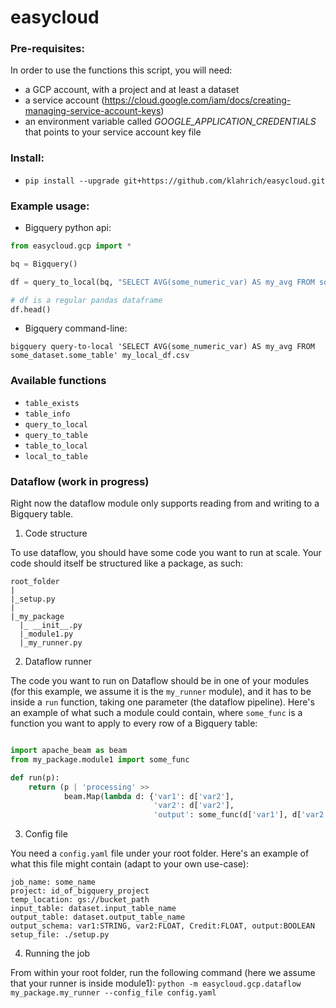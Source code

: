 # easycloud



### Pre-requisites:

In order to use the functions this script, you will need: 
- a GCP account, with a project and at least a dataset 
- a service account (https://cloud.google.com/iam/docs/creating-managing-service-account-keys)
- an environment variable called _GOOGLE_APPLICATION_CREDENTIALS_ that points to your service account key file

### Install:

- `pip install --upgrade git+https://github.com/klahrich/easycloud.git`

### Example usage:

- Bigquery python api:

```python
from easycloud.gcp import *

bq = Bigquery()

df = query_to_local(bq, "SELECT AVG(some_numeric_var) AS my_avg FROM some_dataset.some_table", "my_local_df.csv")

# df is a regular pandas dataframe
df.head()
```

- Bigquery command-line:

```
bigquery query-to-local 'SELECT AVG(some_numeric_var) AS my_avg FROM some_dataset.some_table' my_local_df.csv
```

### Available functions

- `table_exists`
- `table_info`
- `query_to_local`
- `query_to_table`
- `table_to_local`
- `local_to_table`

### Dataflow (work in progress)

Right now the dataflow module only supports reading from and writing to a Bigquery table.

1. Code structure

To use dataflow, you should have some code you want to run at scale. 
Your code should itself be structured like a package, as such:

```
root_folder
|
|_setup.py
|
|_my_package
  |_ __init__.py
  |_module1.py
  |_my_runner.py
```

2. Dataflow runner

The code you want to run on Dataflow should be in one of your modules (for this example, we assume it is the `my_runner` module), and it has to be inside a `run` function, taking one parameter (the dataflow pipeline). Here's an example of what such a module could contain, where `some_func` is a function you want to apply to every row of a Bigquery table:

```python

import apache_beam as beam
from my_package.module1 import some_func

def run(p):
    return (p | 'processing' >> 
            beam.Map(lambda d: {'var1': d['var2'],
                                'var2': d['var2'],                                
                                'output': some_func(d['var1'], d['var2'])})
```

3. Config file

You need a `config.yaml` file under your root folder. Here's an example of what this file might contain (adapt to your own use-case):

```
job_name: some_name
project: id_of_bigquery_project
temp_location: gs://bucket_path
input_table: dataset.input_table_name
output_table: dataset.output_table_name
output_schema: var1:STRING, var2:FLOAT, Credit:FLOAT, output:BOOLEAN
setup_file: ./setup.py
```

4. Running the job

From within your root folder, run the following command (here we assume that your runner is inside module1):
`python -m easycloud.gcp.dataflow my_package.my_runner --config_file config.yaml`

